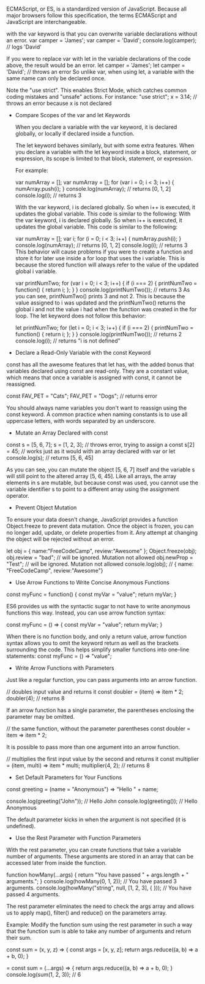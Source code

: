 ECMAScript, or ES, is a standardized version of JavaScript. Because all major browsers follow this specification, the terms ECMAScript and JavaScript are interchangeable.

with the var keyword is that you can overwrite variable declarations without an error.
var camper = 'James';
var camper = 'David';
console.log(camper);
// logs 'David'

If you were to replace var with let in the variable declarations of the code above, the result would be an error.
let camper = 'James';
let camper = 'David'; // throws an error
So unlike var, when using let, a variable with the same name can only be declared once.

Note the "use strict". This enables Strict Mode, which catches common coding mistakes and "unsafe" actions. For instance:
"use strict";
x = 3.14; // throws an error because x is not declared

- Compare Scopes of the var and let Keywords

    When you declare a variable with the var keyword, it is declared globally, or locally if declared inside a function.

    The let keyword behaves similarly, but with some extra features. When you declare a variable with the let keyword inside a block, statement, or expression, its scope is           limited to that block, statement, or expression.

    For example:
    
    var numArray = [];
    var numArray = [];
    for (var i = 0; i < 3; i++) {
      numArray.push(i);
    }
    console.log(numArray);
    // returns [0, 1, 2]
    console.log(i);
    // returns 3
    
    With the var keyword, i is declared globally. So when i++ is executed, it updates the global variable. This code is similar to the following:
With the var keyword, i is declared globally. So when i++ is executed, it updates the global variable. This code is similar to the following:

    var numArray = [];
    var i;
    for (i = 0; i < 3; i++) {
      numArray.push(i);
    }
    console.log(numArray);
    // returns [0, 1, 2]
    console.log(i);
    // returns 3
    This behavior will cause problems if you were to create a function and store it for later use inside a for loop that uses the i variable. This is because the stored function     will always refer to the value of the updated global i variable.
    
    
    var printNumTwo;
    for (var i = 0; i < 3; i++) {
      if (i === 2) {
        printNumTwo = function() {
          return i;
        };
      }
    }
    console.log(printNumTwo());
    // returns 3
    As you can see, printNumTwo() prints 3 and not 2. This is because the value assigned to i was updated and the printNumTwo() returns the global i and not the value i had when     the function was created in the for loop. The let keyword does not follow this behavior:
    
    let printNumTwo;
    for (let i = 0; i < 3; i++) {
      if (i === 2) {
        printNumTwo = function() {
          return i;
        };
      }
    }
    console.log(printNumTwo());
    // returns 2
    console.log(i);
    // returns "i is not defined"


- Declare a Read-Only Variable with the const Keyword

const has all the awesome features that let has, with the added bonus that variables declared using const are read-only. They are a constant value, which means that once a variable is assigned with const, it cannot be reassigned.

const FAV_PET = "Cats";
FAV_PET = "Dogs"; // returns error

You should always name variables you don't want to reassign using the const keyword.
A common practice when naming constants is to use all uppercase letters, with words separated by an underscore.

- Mutate an Array Declared with const

const s = [5, 6, 7];
s = [1, 2, 3]; // throws error, trying to assign a const
s[2] = 45; // works just as it would with an array declared with var or let
console.log(s); // returns [5, 6, 45]

As you can see, you can mutate the object [5, 6, 7] itself and the variable s will still point to the altered array [5, 6, 45]. Like all arrays, the array elements in s are mutable, but because const was used, you cannot use the variable identifier s to point to a different array using the assignment operator.

- Prevent Object Mutation

To ensure your data doesn't change, JavaScript provides a function Object.freeze to prevent data mutation.
Once the object is frozen, you can no longer add, update, or delete properties from it. Any attempt at changing the object will be rejected without an error.

let obj = {
  name:"FreeCodeCamp",
  review:"Awesome"
};
Object.freeze(obj);
obj.review = "bad"; // will be ignored. Mutation not allowed
obj.newProp = "Test"; // will be ignored. Mutation not allowed
console.log(obj); 
// { name: "FreeCodeCamp", review:"Awesome"}

- Use Arrow Functions to Write Concise Anonymous Functions

const myFunc = function() {
  const myVar = "value";
  return myVar;
}

ES6 provides us with the syntactic sugar to not have to write anonymous functions this way. Instead, you can use arrow function syntax:

const myFunc = () => {
  const myVar = "value";
  return myVar;
}

When there is no function body, and only a return value, arrow function syntax allows you to omit the keyword return as well as the brackets surrounding the code. This helps simplify smaller functions into one-line statements:
const myFunc = () => "value";

- Write Arrow Functions with Parameters

Just like a regular function, you can pass arguments into an arrow function.

// doubles input value and returns it
const doubler = (item) => item * 2;
doubler(4); // returns 8

If an arrow function has a single parameter, the parentheses enclosing the parameter may be omitted.

// the same function, without the parameter parentheses
const doubler = item => item * 2;

It is possible to pass more than one argument into an arrow function.

// multiplies the first input value by the second and returns it
const multiplier = (item, multi) => item * multi;
multiplier(4, 2); // returns 8

- Set Default Parameters for Your Functions

const greeting = (name = "Anonymous") => "Hello " + name;

console.log(greeting("John")); // Hello John
console.log(greeting()); // Hello Anonymous

The default parameter kicks in when the argument is not specified (it is undefined). 

- Use the Rest Parameter with Function Parameters

With the rest parameter, you can create functions that take a variable number of arguments. These arguments are stored in an array that can be accessed later from inside the function.

function howMany(...args) {
  return "You have passed " + args.length + " arguments.";
}
console.log(howMany(0, 1, 2)); // You have passed 3 arguments.
console.log(howMany("string", null, [1, 2, 3], { })); // You have passed 4 arguments.

The rest parameter eliminates the need to check the args array and allows us to apply map(), filter() and reduce() on the parameters array.

Example:
Modify the function sum using the rest parameter in such a way that the function sum is able to take any number of arguments and return their sum.

const sum = (x, y, z) => {
  const args = [x, y, z];
  return args.reduce((a, b) => a + b, 0);
}

=
const sum = (...args) => {
  return args.reduce((a, b) => a + b, 0);
}
console.log(sum(1, 2, 3)); // 6






